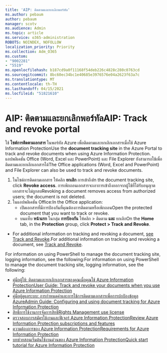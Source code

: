 ```yaml
---
title: 'AIP: ติดตามและยกเลิกพอร์ทัล'
ms.author: pebaum
author: pebaum
manager: scotv
ms.audience: Admin
ms.topic: article
ms.service: o365-administration
ROBOTS: NOINDEX, NOFOLLOW
localization_priority: Priority
ms.collection: Adm_O365
ms.custom:
- "9002281"
- "5519"
ms.openlocfilehash: b187cd9a0f11168f54deb226c4828c280c0763cd
ms.sourcegitcommit: 8bc60ec34bc1e40685e3976576e04a2623f63a7c
ms.translationtype: MT
ms.contentlocale: th-TH
ms.lasthandoff: 04/15/2021
ms.locfileid: "51821610"
---
```

# <a name="aip-track-and-revoke-portal"></a><span data-ttu-id="cc94f-102">AIP: ติดตามและยกเลิกพอร์ทัล</span><span class="sxs-lookup"><span data-stu-id="cc94f-102">AIP: Track and revoke portal</span></span>

<span data-ttu-id="cc94f-103">ใช้ **ไซต์การติดตามเอกสาร** ในพอร์ทัล Azure เพื่อติดตามและยกเลิกเอกสารเมื่อใช้ Azure Information Protection</span><span class="sxs-lookup"><span data-stu-id="cc94f-103">Use the **document tracking site** in the Azure Portal to track and revoke documents when using Azure Information Protection.</span></span> <span data-ttu-id="cc94f-104">แอปพลิเคชัน Office (Word, Excel และ PowerPoint) และ File Explorer ยังสามารถใช้เพื่อติดตามและยกเลิกเอกสารได้</span><span class="sxs-lookup"><span data-stu-id="cc94f-104">The Office applications (Word, Excel and PowerPoint) and File Explorer can also be used to track and revoke documents.</span></span>

1. <span data-ttu-id="cc94f-105">ในไซต์การติดตามเอกสาร ให้คลิก **ยกเลิก** การเข้าถึง</span><span class="sxs-lookup"><span data-stu-id="cc94f-105">In the document tracking site, click **Revoke access**.</span></span> <span data-ttu-id="cc94f-106">การเพิกถอนเอกสารจะเอาการเข้าถึงออกจากผู้ใช้ที่ได้รับอนุญาต เอกสารจะไม่ถูกลบ</span><span class="sxs-lookup"><span data-stu-id="cc94f-106">Revoking a document removes access from authorized users; the document is not deleted.</span></span>
2. <span data-ttu-id="cc94f-107">ในแอปพลิเคชัน Office:</span><span class="sxs-lookup"><span data-stu-id="cc94f-107">In the Office application:</span></span>
    - <span data-ttu-id="cc94f-108">เปิดเอกสารที่มีการป้องกันที่คุณต้องการติดตามหรือเพิกถอน</span><span class="sxs-lookup"><span data-stu-id="cc94f-108">Open the protected document that you want to track or revoke.</span></span>
    - <span data-ttu-id="cc94f-109">บนแท็บ **หน้าแรก** ในกลุ่ม **การป้องกัน** ให้คลิก > ติดตาม **และ** ยกเลิก</span><span class="sxs-lookup"><span data-stu-id="cc94f-109">On the **Home** tab, in the **Protection** group, click **Protect > Track and Revoke**.</span></span>

- <span data-ttu-id="cc94f-110">For additional information on tracking and revoking a document, [see Track and Revoke](https://docs.microsoft.com/azure/information-protection/rms-client/client-track-revoke).</span><span class="sxs-lookup"><span data-stu-id="cc94f-110">For additional information on tracking and revoking a document, see [Track and Revoke](https://docs.microsoft.com/azure/information-protection/rms-client/client-track-revoke).</span></span>

<span data-ttu-id="cc94f-111">For information on using PowerShell to manage the document tracking site, logging information, see the following:</span><span class="sxs-lookup"><span data-stu-id="cc94f-111">For information on using PowerShell to manage the document tracking site, logging information, see the following:</span></span>
- [<span data-ttu-id="cc94f-112">คู่มือผู้ใช้: ติดตามและยกเลิกเอกสารของคุณเมื่อคุณใช้ Azure Information Protection</span><span class="sxs-lookup"><span data-stu-id="cc94f-112">User Guide: Track and revoke your documents when you use Azure Information Protection</span></span>](https://docs.microsoft.com/azure/information-protection/rms-client/client-track-revoke)
- [<span data-ttu-id="cc94f-113">คู่มือผู้ดูแลระบบ: การกําหนดค่าและการใช้การติดตามเอกสารเพื่อการปกป้องข้อมูล Azure</span><span class="sxs-lookup"><span data-stu-id="cc94f-113">Admin Guide: Configuring and using document tracking for Azure Information Protection</span></span>](https://docs.microsoft.com/azure/information-protection/rms-client/client-admin-guide-document-tracking)
- [<span data-ttu-id="cc94f-114">สิทธิ์การใช้งานการจัดการสิทธิ์</span><span class="sxs-lookup"><span data-stu-id="cc94f-114">Rights Management use license</span></span>](https://docs.microsoft.com/azure/information-protection/configure-usage-rights#rights-management-use-license)
- [<span data-ttu-id="cc94f-115">ตรวจสอบการสมัครใช้งานและฟีเจอร์ Azure Information Protection</span><span class="sxs-lookup"><span data-stu-id="cc94f-115">Review Azure Information Protection subscriptions and features</span></span>](https://azure.microsoft.com/pricing/details/information-protection)
- [<span data-ttu-id="cc94f-116">ความต้องการของ Azure Information Protection</span><span class="sxs-lookup"><span data-stu-id="cc94f-116">Requirements for Azure Information Protection</span></span>](https://docs.microsoft.com/azure/information-protection/get-started/requirements)
- [<span data-ttu-id="cc94f-117">บทช่วยสอนเริ่มต้นใช้งานด่วนของ Azure Information Protection</span><span class="sxs-lookup"><span data-stu-id="cc94f-117">Quick start tutorial for Azure Information Protection</span></span>](https://docs.microsoft.com/azure/information-protection/get-started/infoprotect-quick-start-tutorial)
